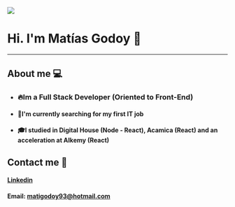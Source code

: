 ![](https://raw.githubusercontent.com/hebertdev1/hebertdev1/master/javascript.gif)

# Hi. I'm Matías Godoy 👋
----------------------

## About me 💻

- ###  🔥Im a Full Stack Developer (Oriented to Front-End)
- ####  💼I'm currently searching for my first IT job
- ####  🎓I studied in Digital House (Node - React), Acamica (React) and an acceleration at Alkemy (React)

## Contact me 📨

#### [Linkedin](<https://www.linkedin.com/in/matias-godoy/>)
#### Email: matigodoy93@hotmail.com
